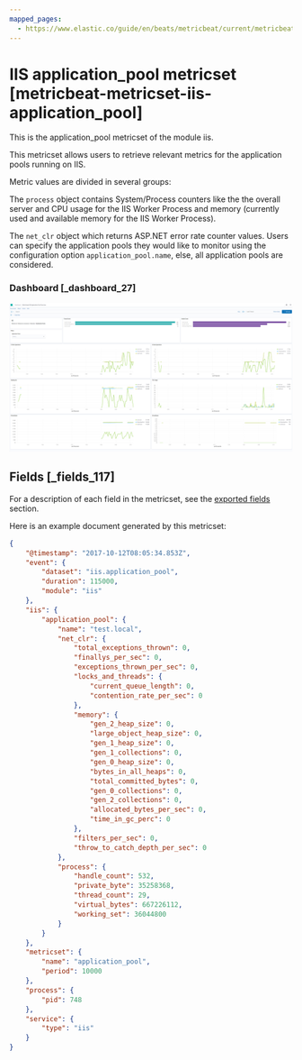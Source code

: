 ```yaml
---
mapped_pages:
  - https://www.elastic.co/guide/en/beats/metricbeat/current/metricbeat-metricset-iis-application_pool.html
---
```


# IIS application_pool metricset [metricbeat-metricset-iis-application_pool]

This is the application_pool metricset of the module iis.

This metricset allows users to retrieve relevant metrics for the application pools running on IIS.

Metric values are divided in several groups:

The `process` object contains System/Process counters like the the overall server and CPU usage for the IIS Worker Process and memory (currently used and available memory for the IIS Worker Process).

The `net_clr` object which returns ASP.NET error rate counter values. Users can specify the application pools they would like to monitor using the configuration option `application_pool.name`, else, all application pools are considered.


### Dashboard [_dashboard_27]

![metricbeat iis application pool overview](images/metricbeat-iis-application-pool-overview.png)

## Fields [_fields_117]

For a description of each field in the metricset, see the [exported fields](/reference/metricbeat/exported-fields-iis.md) section.

Here is an example document generated by this metricset:

```json
{
    "@timestamp": "2017-10-12T08:05:34.853Z",
    "event": {
        "dataset": "iis.application_pool",
        "duration": 115000,
        "module": "iis"
    },
    "iis": {
        "application_pool": {
            "name": "test.local",
            "net_clr": {
                "total_exceptions_thrown": 0,
                "finallys_per_sec": 0,
                "exceptions_thrown_per_sec": 0,
                "locks_and_threads": {
                    "current_queue_length": 0,
                    "contention_rate_per_sec": 0
                },
                "memory": {
                    "gen_2_heap_size": 0,
                    "large_object_heap_size": 0,
                    "gen_1_heap_size": 0,
                    "gen_1_collections": 0,
                    "gen_0_heap_size": 0,
                    "bytes_in_all_heaps": 0,
                    "total_committed_bytes": 0,
                    "gen_0_collections": 0,
                    "gen_2_collections": 0,
                    "allocated_bytes_per_sec": 0,
                    "time_in_gc_perc": 0
                },
                "filters_per_sec": 0,
                "throw_to_catch_depth_per_sec": 0
            },
            "process": {
                "handle_count": 532,
                "private_byte": 35258368,
                "thread_count": 29,
                "virtual_bytes": 667226112,
                "working_set": 36044800
            }
        }
    },
    "metricset": {
        "name": "application_pool",
        "period": 10000
    },
    "process": {
        "pid": 748
    },
    "service": {
        "type": "iis"
    }
}
```


